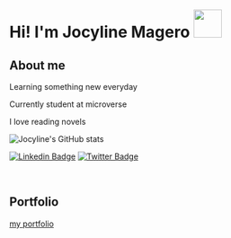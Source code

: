 <h1>Hi! I'm Jocyline Magero
<img src="https://media.giphy.com/media/GfjeYlRzhb5fNzG2XU/giphy.gif" width="50"><br></h1>

<h2>About me</h2>
<p>Learning something new everyday</p>
<p>Currently student at microverse</p>
<p>I love reading novels</p>

![Jocyline's GitHub stats](https://github-readme-stats.vercel.app/api?username=Jmagero&show_icons=true&theme=radical)


[![Linkedin Badge](https://img.shields.io/badge/-Jocyline%20Magero-blue?style=flat-square&logo=Linkedin&logoColor=white&link=https://www.linkedin.com/in/jocyline-magero-9592b0145/)](https://www.linkedin.com/in/jocyline-magero-9592b0145/)
[![Twitter Badge](https://img.shields.io/badge/-@magero_jocyline_-1ca0f1?style=flat-square&labelColor=1ca0f1&logo=twitter&logoColor=white&link=https://twitter.com/magero_jocyline)](https://twitter.com/magero_jocyline)

<br />

## Portfolio
[my portfolio](https://jmagero.github.io/personal-portfolio/)

